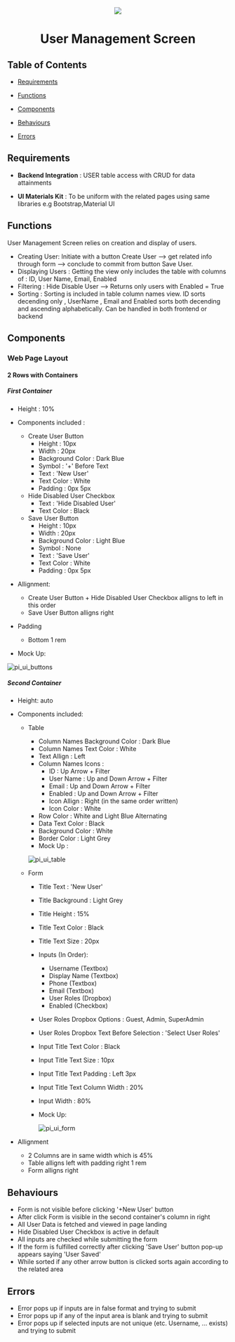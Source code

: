 <div  align="center">

<img  src="https://user-images.githubusercontent.com/43369148/150193017-54a57e44-64b6-4020-b832-4f344239eedb.png" />

</div>

  
  

<div  align="center">

  

<h1>User Management Screen</h1>

  

</div>

  

## Table of Contents

  

- [Requirements](#requirements)

  

- [Functions](#functions)

  

- [Components](#components)

  

- [Behaviours](#behaviours)

  

- [Errors](#errors)

  
  

## Requirements
  
- **Backend Integration** : USER table access with CRUD for data attainments

- **UI Materials Kit** : To be uniform with the related pages using same libraries e.g Bootstrap,Material UI

## Functions
User Management Screen relies on creation and display of users.

- Creating User: Initiate with a button Create User --> get related info through form --> conclude to commit from button Save User.
- Displaying Users : Getting the view only includes the table with columns of : ID, User Name, Email, Enabled
- Filtering : Hide Disable User --> Returns only users with Enabled = True
- Sorting : Sorting is included in table column names view. ID sorts decending only , UserName , Email and Enabled sorts both decending and ascending alphabetically. Can be handled in both frontend or backend
  
## Components

### Web Page Layout 
#### 2 Rows with Containers

  ##### First Container
  - Height : 10%
  - Components included : 
	  - Create User Button
		 - Height : 10px
		 - Width : 20px 
	     - Background Color :  Dark Blue 
	     - Symbol : '+'  Before Text
	     - Text : 'New User'
	     - Text Color : White
	     - Padding : 0px 5px
	  -  Hide Disabled User Checkbox
		  - Text : 'Hide Disabled User'
	     - Text Color : Black
	  -  Save User Button 
	 	 - Height : 10px
		 - Width : 20px 
	     - Background Color :  Light Blue 
	     - Symbol : None
	     - Text : 'Save User'
	     - Text Color : White
	     - Padding : 0px 5px
  - Allignment:
	  - Create User Button + Hide Disabled User Checkbox alligns to left in this order
	  - Save User Button alligns right
	  
  - Padding
	  -  Bottom 1 rem
	  
- Mock Up:

 ![pi_ui_buttons](https://user-images.githubusercontent.com/43369148/150200059-baa616c4-d658-4f12-a4cd-6dc2d0216231.png)
##### Second Container
  - Height: auto
  - Components included:
	  - Table
		  - Column Names Background Color : Dark Blue
		  - Column Names Text Color : White
		  - Text Allign : Left
		  - Column Names Icons : 
			  - ID :   Up Arrow + Filter
			  - User Name : Up and Down Arrow + Filter
			  - Email : Up and Down Arrow + Filter
			  - Enabled : Up and Down Arrow + Filter
			  - Icon Allign : Right (in the same order written)
			  - Icon Color : White
		  - Row Color : White and Light Blue Alternating
		  - Data Text Color : Black
		  - Background Color : White
		  - Border Color : Light Grey
		  - Mock Up :
		  
		  ![pi_ui_table](https://user-images.githubusercontent.com/43369148/150200074-0d25e4ce-d5f4-406a-a14d-f2f96621e3f3.png)
	 
	  - Form
		  - Title Text : 'New User'
		  - Title Background : Light Grey
		  - Title Height : 15%
		  - Title Text Color : Black
		  - Title Text Size : 20px
		  - Inputs (In Order):
			  -  Username 		(Textbox)
			  -  Display Name 	(Textbox)
			  -  Phone 				(Textbox)
			  -  Email 				(Textbox)
			  - User Roles			(Dropbox)
			  - Enabled 				(Checkbox)
		  - User Roles Dropbox Options : Guest, Admin, SuperAdmin
		  - User Roles Dropbox Text Before Selection : 'Select User Roles'
		  - Input Title Text Color : Black
		  - Input Title Text Size : 10px
		  - Input Title Text Padding : Left 3px
		  - Input Title Text Column Width : 20%
		  - Input Width : 80%
		  - Mock Up:
		 
			![pi_ui_form](https://user-images.githubusercontent.com/43369148/150200039-92968d1f-7fbf-44ab-926c-ebab41ca3880.png)

- Allignment
	- 2 Columns are in same width which is 45%
	- Table alligns left with padding right 1 rem 
	-  Form alligns right 

## Behaviours
- Form is not visible before clicking '+New User' button
- After click Form is visible in the second container's column in right
- All User Data is fetched and viewed in page landing
- Hide Disabled User Checkbox is active in default
- All inputs are checked while submitting the form
- If the form is fulfilled correctly after clicking 'Save User' button pop-up appears saying 'User Saved'
- While sorted if any other arrow button is clicked sorts again according to the related area
## Errors
- Error pops up if inputs are in false format and trying to submit 
- Error pops up if any of the input area is blank and trying to submit 
- Error pops up if selected inputs are not unique (etc. Username, ... exists) and trying to submit

